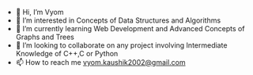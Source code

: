 - 👋 Hi, I’m Vyom
- 👀 I’m interested in Concepts of Data Structures and Algorithms
- 🌱 I’m currently learning Web Development and Advanced Concepts of Graphs and Trees
- 💞️ I’m looking to collaborate on any project involving Intermediate Knowledge of C++,C or Python
- 📫 How to reach me vyom.kaushik2002@gmail.com

<!---
VVHACKGOD/VVHACKGOD is a ✨ special ✨ repository because its `README.md` (this file) appears on your GitHub profile.
You can click the Preview link to take a look at your changes.
--->
